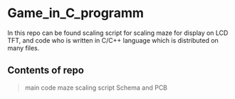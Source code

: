 # Game_in_C_programm
 In this repo can be found scaling script for scaling maze for display on LCD TFT, and code who is written in C/C++ language which is distributed on many files.
## Contents of repo
> main code
> maze scaling script
> Schema and PCB

